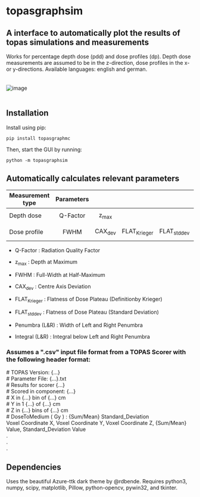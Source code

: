 # topasgraphsim

## A interface to automatically plot the results of topas simulations and measurements

Works for percentage depth dose (pdd) and dose profiles (dp). Depth dose measurements are assumed to be in the z-direction, dose profiles in the x- or y-directions.
Available languages: english and german.
<br></br>          
![image](https://user-images.githubusercontent.com/87897942/150243578-4dc4f73c-0f0b-4852-9553-0f31ba0f18d3.png)
<br></br>
## Installation

Install using pip:

```console
pip install topasgraphmc     
```
     
Then, start the GUI by running:
     
```console
python -m topasgraphsim
```
     
## Automatically calculates relevant parameters

| Measurement type | Parameters |                   |                        |                       |                |                |
| ---------------- | :--------: | :---------------: | :--------------------: | :-------------------: | :------------: | :------------: |
|                  |            |                   |                        |                       |                |                |
| Depth dose       |  Q-Factor  |  z<sub>max</sub>  |                        |                       |                |                |
|                  |            |                   |                        |                       |                |                |
| Dose profile     |    FWHM    | CAX<sub>dev</sub> | FLAT<sub>Krieger</sub> | FLAT<sub>stddev</sub> | Penumbra (L&R) | Integral (L&R) |

- Q-Factor : Radiation Quality Factor
- z<sub>max</sub> : Depth at Maximum

- FWHM : Full-Width at Half-Maximum
- CAX<sub>dev</sub> : Centre Axis Deviation
- FLAT<sub>Krieger</sub> : Flatness of Dose Plateau (Definitionby Krieger)
- FLAT<sub>stddev</sub> : Flatness of Dose Plateau (Standard Deviation)
- Penumbra (L&R) : Width of Left and Right Penumbra
- Integral (L&R) : Integral below Left and Right Penumbra

### Assumes a ".csv" input file format from a TOPAS Scorer with the following header format:

\# TOPAS Version: {...}  
\# Parameter File: {...}.txt  
\# Results for scorer {...}  
\# Scored in component: {...}  
\# X in {...} bin of {...} cm  
\# Y in 1 {...} of {...} cm  
\# Z in {...} bins of {...} cm  
\# DoseToMedium ( Gy ) : {Sum/Mean}   Standard_Deviation     
Voxel Coordinate X, Voxel Coordinate Y, Voxel Coordinate Z, {Sum/Mean} Value, Standard_Deviation Value   
                 .   
                 .   
                 .   
## Dependencies

Uses the beautiful Azure-ttk dark theme by @rdbende.
Requires python3, numpy, scipy, matplotlib, Pillow, python-opencv, pywin32, and tkinter.
